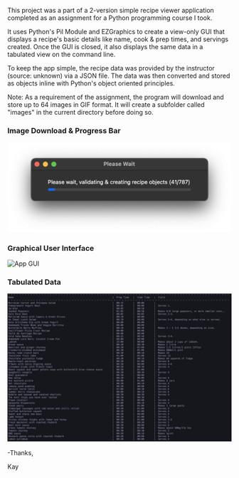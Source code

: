 This project was a part of a 2-version simple recipe viewer application completed as an assignment for a Python programming course I took. 

It uses Python's Pil Module and EZGraphics to create a view-only GUI that displays a recipe's basic details like name, cook & prep times, and servings created. Once the GUI is closed, it also displays the same data in a tabulated view on the command line.

To keep the app simple, the recipe data was provided by the instructor (source: unknown) via a JSON file. The data was then converted and stored as objects inline with Python's object oriented principles.

Note: As a requirement of the assignment, the program will download and store up to 64 images in GIF format. It will create a subfolder called "images" in the current directory before doing so.

### Image Download & Progress Bar
![Image Download / Progress Bar](./helper_assets/Progress_Bar.png)

### Graphical User Interface
![App GUI](./helper_assets/GUI.png)

### Tabulated Data
![Text Data](./helper_assets/Tabulated_Data.png)

\-Thanks,

Kay
